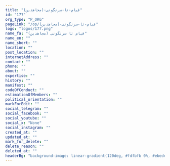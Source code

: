```yaml
---
title: "قیام-تا-سرنگونی-(مجاهدین)"
id: "177"
org_type: "P_ORG"
pageLink: "/op/قیام-تا-سرنگونی-(مجاهدین)"
logo: "logos/177.png"
name_fa: "قیام تا سرنگونی (مجاهدین)"
name_en: ""
name_short: ""
location: ""
post_location: ""
internetAddress: ""
contact: ""
phone: ""
about: ""
expertise: ""
history: ""
manifest: ""
codeOfConduct: ""
estimationOfMembers: ""
political_orientation: ""
markForEdit: ""
social_telegram: ""
social_facebook: ""
social_youtube: ""
social_x: "None"
social_instagram: ""
created_at: ""
updated_at: ""
mark_for_delete: ""
delete_reason: ""
deleted_at: ""
headerBg: "background-image: linear-gradient(120deg, #fdfbfb 0%, #ebedee 100%);"
---
```

